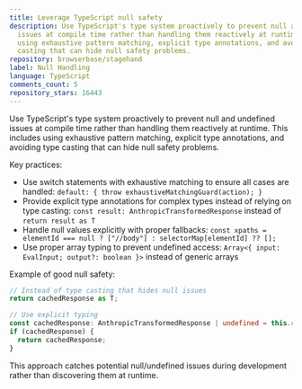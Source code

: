 ```yaml
---
title: Leverage TypeScript null safety
description: Use TypeScript's type system proactively to prevent null and undefined
  issues at compile time rather than handling them reactively at runtime. This includes
  using exhaustive pattern matching, explicit type annotations, and avoiding type
  casting that can hide null safety problems.
repository: browserbase/stagehand
label: Null Handling
language: TypeScript
comments_count: 5
repository_stars: 16443
---
```


Use TypeScript's type system proactively to prevent null and undefined issues at compile time rather than handling them reactively at runtime. This includes using exhaustive pattern matching, explicit type annotations, and avoiding type casting that can hide null safety problems.

Key practices:
- Use switch statements with exhaustive matching to ensure all cases are handled: `default: { throw exhaustiveMatchingGuard(action); }`
- Provide explicit type annotations for complex types instead of relying on type casting: `const result: AnthropicTransformedResponse` instead of `return result as T`
- Handle null values explicitly with proper fallbacks: `const xpaths = elementId === null ? ["//body"] : selectorMap[elementId] ?? [];`
- Use proper array typing to prevent undefined access: `Array<{ input: EvalInput; output?: boolean }>` instead of generic arrays

Example of good null safety:
```typescript
// Instead of type casting that hides null issues
return cachedResponse as T;

// Use explicit typing
const cachedResponse: AnthropicTransformedResponse | undefined = this.cache.get(...);
if (cachedResponse) {
  return cachedResponse;
}
```

This approach catches potential null/undefined issues during development rather than discovering them at runtime.